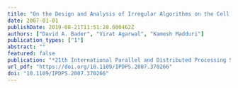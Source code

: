 ```yaml
---
title: "On the Design and Analysis of Irregular Algorithms on the Cell Processor: A Case Study of List Ranking"
date: 2007-01-01
publishDate: 2019-08-21T11:51:28.600462Z
authors: ["David A. Bader", "Virat Agarwal", "Kamesh Madduri"]
publication_types: ["1"]
abstract: ""
featured: false
publication: "*21th International Parallel and Distributed Processing Symposium (IPDPS 2007), Proceedings, 26-30 March 2007, Long Beach, California, USA*"
url_pdf: "https://doi.org/10.1109/IPDPS.2007.370266"
doi: "10.1109/IPDPS.2007.370266"
---
```


